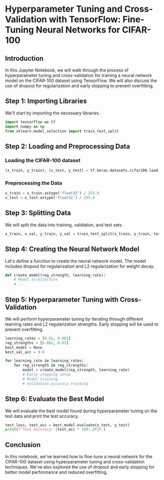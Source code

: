 # Hyperparameter Tuning and Cross-Validation with TensorFlow: Fine-Tuning Neural Networks for CIFAR-100

## Introduction

In this Jupyter Notebook, we will walk through the process of hyperparameter tuning and cross-validation for training a neural network model on the CIFAR-100 dataset using TensorFlow. We will also discuss the use of dropout for regularization and early stopping to prevent overfitting.

## Step 1: Importing Libraries

We'll start by importing the necessary libraries.

```python
import tensorflow as tf
import numpy as np
from sklearn.model_selection import train_test_split
```

## Step 2: Loading and Preprocessing Data

### Loading the CIFAR-100 dataset

```python
(x_train, y_train), (x_test, y_test) = tf.keras.datasets.cifar100.load_data(label_mode='coarse')
```

### Preprocessing the Data

```python
x_train = x_train.astype('float32') / 255.0
x_test = x_test.astype('float32') / 255.0
```

## Step 3: Splitting Data

We will split the data into training, validation, and test sets.

```python
x_train, x_val, y_train, y_val = train_test_split(x_train, y_train, test_size=0.2, random_state=42)
```

## Step 4: Creating the Neural Network Model

Let's define a function to create the neural network model. The model includes dropout for regularization and L2 regularization for weight decay.

```python
def create_model(reg_strength, learning_rate):
    # Model architecture
    # ...
```

## Step 5: Hyperparameter Tuning with Cross-Validation

We will perform hyperparameter tuning by iterating through different learning rates and L2 regularization strengths. Early stopping will be used to prevent overfitting.

```python
learning_rates = [0.01, 0.001]
reg_strengths = [0.001, 0.01]
best_model = None
best_val_acc = 0.0

for learning_rate in learning_rates:
    for reg_strength in reg_strengths:
        model = create_model(reg_strength, learning_rate)
        # Early stopping setup
        # Model training
        # Validation accuracy tracking
```

## Step 6: Evaluate the Best Model

We will evaluate the best model found during hyperparameter tuning on the test data and print the test accuracy.

```python
test_loss, test_acc = best_model.evaluate(x_test, y_test)
print(f'Test accuracy: {test_acc * 100:.2f}%')
```

## Conclusion

In this notebook, we've learned how to fine-tune a neural network for the CIFAR-100 dataset using hyperparameter tuning and cross-validation techniques. We've also explored the use of dropout and early stopping for better model performance and reduced overfitting.
